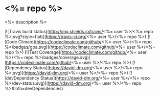 # <%= repo %>

<%= description %>

[![Travis build status](http://img.shields.io/travis/<%= user %>/<%= repo %>.svg?style=flat)](https://travis-ci.org/<%= user %>/<%= repo %>)
[![Code Climate](https://codeclimate.com/github/<%= user %>/<%= repo %>/badges/gpa.svg)](https://codeclimate.com/github/<%= user %>/<%= repo %>)
[![Test Coverage](https://codeclimate.com/github/<%= user %>/<%= repo %>/badges/coverage.svg)](https://codeclimate.com/github/<%= user %>/<%= repo %>)
[![Dependency Status](https://david-dm.org/<%= user %>/<%= repo %>.svg)](https://david-dm.org/<%= user %>/<%= repo %>)
[![devDependency Status](https://david-dm.org/<%= user %>/<%= repo %>/dev-status.svg)](https://david-dm.org/<%= user %>/<%= repo %>#info=devDependencies)